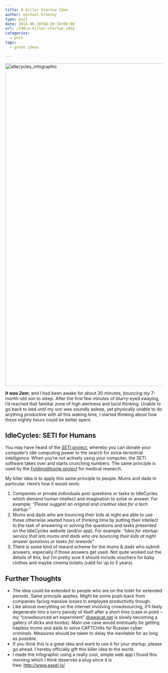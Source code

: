 ```yaml
---
title: A Killer Startup Idea
author: michael-bromley
type: post
date: 2014-06-18T08:20:34+00:00
url: /148/a-killer-startup-idea
categories:
  - post
tags:
  - great ideas

---
```

[<img class="aligncenter size-full wp-image-151" src="/media/2014/06/idlecycles_infographic.jpg" alt="idlecycles_infographic" width="800" height="1030" srcset="/media/2014/06/idlecycles_infographic.jpg 800w, /media/2014/06/idlecycles_infographic-233x300.jpg 233w, /media/2014/06/idlecycles_infographic-795x1024.jpg 795w" sizes="(max-width: 800px) 100vw, 800px" />][1]

_**It was 2am**_, and I had been awake for about 30 minutes, bouncing my 7-month-old son to sleep. After the first few minutes of blurry-eyed swaying, I&#8217;d reached that familiar zone of high alertness and lucid thinking. Unable to go back to bed until my son was soundly asleep, yet physically unable to do anything productive with all this waking time, I started thinking about how these nightly hours could be better spent.

## IdleCycles: SETI for Humans

You may have heard of the <a href="http://www.seti.org/" target="_blank">SETI project</a>, whereby you can donate your computer&#8217;s idle computing power to the search for extra-terrestrial intelligence. When you&#8217;re not actively using your computer, the SETI software takes over and starts crunching numbers. The same principle is used by the <a href="http://folding.stanford.edu/" target="_blank">Folding@home project</a> for medical research.

My killer idea is to apply this same principle to people. Mums and dads in particular. Here&#8217;s how it would work:

  1. Companies or private individuals post questions or tasks to IdleCycles which demand human intellect and imagination to solve or answer. For example: &#8220;_Please suggest an original and creative idea for a tech startup._&#8220;
  2. Mums and dads who are bouncing their kids at night are able to use those otherwise wasted hours of thinking time by putting their intellect to the task of answering or solving the questions and tasks presented on the IdleCycles website (and/or app). For example: _&#8220;Idea for startup: service that lets mums and dads who are bouncing their kids at night answer questions or tasks for rewards_&#8220;
  3. There is some kind of reward scheme for the mums & dads who submit answers, especially if those answers get used. Not quite worked out the details of this, but I&#8217;m pretty sure it should include vouchers for baby clothes and maybe cinema tickets (valid for up to 5 years).

## Further Thoughts

  * The idea could be extended to people who are on the toilet for extended periods. Same principle applies. Might be some push-back from companies facing massive losses in employee productivity though.
  * Like almost everything on the internet involving crowdsourcing, it&#8217;ll likely degenerate into a sorry parody of itself after a short time (case in point &#8211; my &#8220;crowdsourced art experiment&#8221; <a href="http://www.drawacat.net" target="_blank">drawacat.net</a> is slowly becoming a gallery of dicks and boobs). Main use case would eventually be getting hapless mums and dads to solve CAPTCHAs for Russian cyber criminals. Measures should be taken to delay the inevitable for as long as possible.
  * If you think this is a great idea and want to use it for your startup, please go ahead. I hereby officially gift this killer idea to the world.
  * I made the infographic using a really cool, simple web app I found this morning which I think deserves a plug since it is free: <a href="http://www.easel.ly/" target="_blank">http://www.easel.ly/</a>

&nbsp;

 [1]: /media/2014/06/idlecycles_infographic.jpg